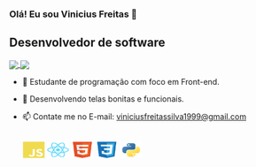 ### Olá! Eu sou Vinicius Freitas 👋

<h2>Desenvolvedor de software</h2>

<a href="https://github.com/Freitas024/github-readme-stats">
  <img height=200 align="center" src="https://github-readme-stats.vercel.app/api?username=Freitas024" />
</a>
<a href="https://github.com/Freitas024/convoychat">
  <img height=100 align="center" src="https://github-readme-stats.vercel.app/api/top-langs?username=Freitas024&layout=compact&langs_count=8&card_width=320" />
</a>

- 🔭 Estudante de programação com foco em Front-end.
- 🌱 Desenvolvendo telas bonitas e funcionais. 
- 📫 Contate me no E-mail: viniciusfreitassilva1999@gmail.com

  <div style="display: inline_block"><br>
  <img align="center" alt="Vini-Js" height="30" width="40" src="https://raw.githubusercontent.com/devicons/devicon/master/icons/javascript/javascript-plain.svg">
  <img align="center" alt="Vini-React" height="30" width="40" src="https://raw.githubusercontent.com/devicons/devicon/master/icons/react/react-original.svg">
  <img align="center" alt="Vini-HTML" height="30" width="40" src="https://raw.githubusercontent.com/devicons/devicon/master/icons/html5/html5-original.svg">
  <img align="center" alt="Vini-CSS" height="30" width="40" src="https://raw.githubusercontent.com/devicons/devicon/master/icons/css3/css3-original.svg">
  <img align="center" alt="Vini-Python" height="30" width="40" src="https://raw.githubusercontent.com/devicons/devicon/master/icons/python/python-original.svg">
</div>
